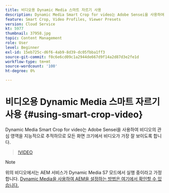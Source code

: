 ```yaml
---
title: 비디오용 Dynamic Media 스마트 자르기 사용
description: Dynamic Media Smart Crop for video는 Adobe Sensei을 사용하여 비디오의 관심 영역을 지능적으로 추적하므로 모든 화면 크기에서 비디오가 가장 잘 보이도록 합니다.
feature: Smart Crop, Video Profiles, Viewer Presets
version: Cloud Service
kt: 5977
thumbnail: 37958.jpg
topic: Content Management
role: User
level: Beginner
exl-id: 15eb725c-d6f6-4ab9-8d39-dc05fbba1ff3
source-git-commit: f0c6e6cd09c1a2944de667d9f14a2d87d3e2fe1d
workflow-type: tm+mt
source-wordcount: '100'
ht-degree: 0%

---
```


# 비디오용 Dynamic Media 스마트 자르기 사용 {#using-smart-crop-video}

Dynamic Media Smart Crop for video는 Adobe Sensei을 사용하여 비디오의 관심 영역을 지능적으로 추적하므로 모든 화면 크기에서 비디오가 가장 잘 보이도록 합니다.

>[!VIDEO](https://video.tv.adobe.com/v/37958/?quality=12)

>[!NOTE]
>
>위의 비디오에서는 AEM 서비스가 Dynamic Media S7 모드에서 실행 중이라고 가정합니다. [Dynamic Media을 사용하여 AEM을 설정하는 방법은 여기에서 확인할 수 있습니다.](https://experienceleague.adobe.com/docs/experience-manager-cloud-service/assets/dynamicmedia/config-dm.html)

